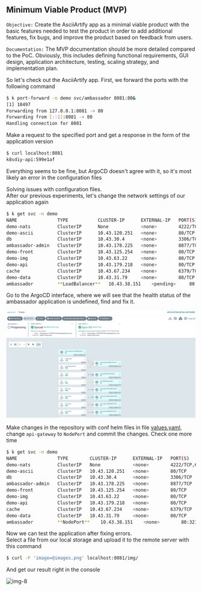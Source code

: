 ## Minimum Viable Product (MVP)

`Objective:`
Create the AsciiArtify app as a minimal viable product with the basic features needed to test the product in order to add additional features, fix bugs, and improve the product based on feedback from users.

`Documentation:`
The MVP documentation should be more detailed compared to the PoC. Obviously, this includes defining functional requirements, GUI design, application architecture, testing, scaling strategy, and implementation plan.

So let's check out the AsciiArtify app. First, we forward the ports with the following command

```sh
$ k port-forward -n demo svc/ambassador 8081:80&
[1] 18497
Forwarding from 127.0.0.1:8081 -> 80
Forwarding from [::1]:8081 -> 80
Handling connection for 8081
```

Make a request to the specified port and get a response in the form of the application version

```sh
$ curl localhost:8081
k8sdiy-api:599e1af
```

Everything seems to be fine, but ArgoCD doesn't agree with it, so it's most likely an error in the configuration files

Solving issues with configuration files.<br>
After our previous experiments, let's change the network settings of our application again

```sh
$ k get svc -n demo
NAME               TYPE           CLUSTER-IP      EXTERNAL-IP   PORT(S)                                                 AGE
demo-nats          ClusterIP      None            <none>        4222/TCP,6222/TCP,8222/TCP,7777/TCP,7422/TCP,7522/TCP   5h2m
demo-ascii         ClusterIP      10.43.120.251   <none>        80/TCP                                                  5h2m
db                 ClusterIP      10.43.30.4      <none>        3306/TCP                                                5h2m
ambassador-admin   ClusterIP      10.43.178.225   <none>        8877/TCP                                                5h2m
demo-front         ClusterIP      10.43.125.254   <none>        80/TCP                                                  5h2m
demo-img           ClusterIP      10.43.63.22     <none>        80/TCP                                                  5h2m
demo-api           ClusterIP      10.43.179.218   <none>        80/TCP                                                  5h2m
cache              ClusterIP      10.43.67.234    <none>        6379/TCP                                                5h2m
demo-data          ClusterIP      10.43.31.79     <none>        80/TCP                                                  5h2m
ambassador         **LoadBalancer**   10.43.38.151    <pending>     80:32113/TCP                                            5h2m
```
Go to the ArgoCD interface, where we will see that the health status of the ambassador application is undefined, find and fix it.

![img-7](./_img/SCR-20231128-rorw.png)

Make changes in the repository with conf helm files in file [values.yaml](https://github.com/Dennyyyyyyy/go-demo-app/blob/master/helm/values.yaml), change `api-gateway` to `NodePort` and commit the changes.
Check one more time

```sh
$ k get svc -n demo
NAME               TYPE        CLUSTER-IP      EXTERNAL-IP   PORT(S)                                                 AGE
demo-nats          ClusterIP   None            <none>        4222/TCP,6222/TCP,8222/TCP,7777/TCP,7422/TCP,7522/TCP   5h11m
demo-ascii         ClusterIP   10.43.120.251   <none>        80/TCP                                                  5h11m
db                 ClusterIP   10.43.30.4      <none>        3306/TCP                                                5h11m
ambassador-admin   ClusterIP   10.43.178.225   <none>        8877/TCP                                                5h11m
demo-front         ClusterIP   10.43.125.254   <none>        80/TCP                                                  5h11m
demo-img           ClusterIP   10.43.63.22     <none>        80/TCP                                                  5h11m
demo-api           ClusterIP   10.43.179.218   <none>        80/TCP                                                  5h11m
cache              ClusterIP   10.43.67.234    <none>        6379/TCP                                                5h11m
demo-data          ClusterIP   10.43.31.79     <none>        80/TCP                                                  5h11m
ambassador         **NodePort**    10.43.38.151    <none>        80:32113/TCP                                            5h11m
```

Now we can test the application after fixing errors.<br>
Select a file from our local storage and upload it to the remote server with this command

```sh
$ curl -F 'image=@images.png' localhost:8081/img/
````
And get our result right in the console

![img-8](./_img/SCR-20231128-sexq.png)
